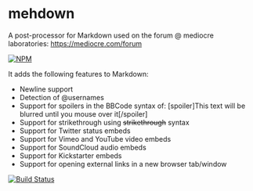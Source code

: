 mehdown
=======

A post-processor for Markdown used on the forum @ mediocre laboratories: https://mediocre.com/forum

[![NPM](https://nodei.co/npm/mehdown.png)](https://nodei.co/npm/mehdown/)

It adds the following features to Markdown:
- Newline support
- Detection of @usernames
- Support for spoilers in the BBCode syntax of: [spoiler]This text will be blurred until you mouse over it[/spoiler]
- Support for strikethrough using ~~strikethrough~~ syntax
- Support for Twitter status embeds
- Support for Vimeo and YouTube video embeds
- Support for SoundCloud audio embeds
- Support for Kickstarter embeds
- Support for opening external links in a new browser tab/window

[![Build Status](https://travis-ci.org/mediocre/mehdown.png?branch=master)](https://travis-ci.org/mediocre/mehdown)
